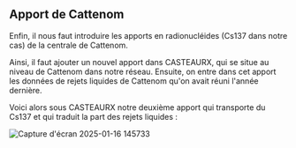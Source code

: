 ## Apport de Cattenom

Enfin, il nous faut introduire les apports en radionucléides (Cs137 dans notre cas) de la centrale de Cattenom.

Ainsi, il faut ajouter un nouvel apport dans CASTEAURX, qui se situe au niveau de Cattenom dans notre réseau. 
Ensuite, on entre dans cet apport les données de rejets liquides de Cattenom qu'on avait réuni l'année dernière.

Voici alors sous CASTEAURX notre deuxième apport qui transporte du Cs137 et qui traduit la part des rejets liquides :

![Capture d'écran 2025-01-16 145733](https://github.com/user-attachments/assets/b294f89f-3e20-453f-acd6-be88a1e49476)
